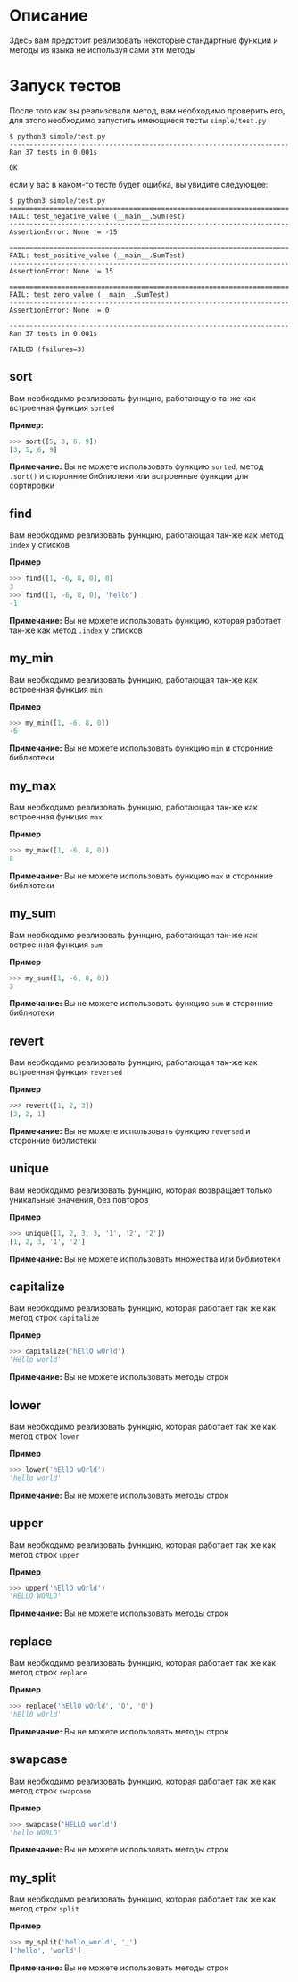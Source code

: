 # Описание
Здесь вам предстоит реализовать некоторые стандартные функции и методы 
из языка не используя сами эти методы

# Запуск тестов
После того как вы реализовали метод, вам необходимо проверить его, для этого необходимо
запустить имеющиеся тесты `simple/test.py`
```shell
$ python3 simple/test.py
----------------------------------------------------------------------
Ran 37 tests in 0.001s

OK
```
если у вас в каком-то тесте будет ошибка, вы увидите следующее:
```shell
$ python3 simple/test.py
======================================================================
FAIL: test_negative_value (__main__.SumTest)
----------------------------------------------------------------------
AssertionError: None != -15

======================================================================
FAIL: test_positive_value (__main__.SumTest)
----------------------------------------------------------------------
AssertionError: None != 15

======================================================================
FAIL: test_zero_value (__main__.SumTest)
----------------------------------------------------------------------
AssertionError: None != 0

----------------------------------------------------------------------
Ran 37 tests in 0.001s

FAILED (failures=3)
```

## sort
Вам необходимо реализовать функцию, работающую та-же как встроенная функция `sorted`

**Пример:**
```python
>>> sort([5, 3, 6, 9])
[3, 5, 6, 9]
```
**Примечание:**
Вы не можете использовать функцию `sorted`, метод `.sort()` и сторонние библиотеки 
или встроенные функции для сортировки

## find
Вам необходимо реализовать функцию, работающая так-же как метод `index` у списков

**Пример**
```python
>>> find([1, -6, 8, 0], 0)
3
>>> find([1, -6, 8, 0], 'hello')
-1
```
**Примечание:**
Вы не можете использовать функцию, которая работает так-же как метод `.index` у списков

## my_min
Вам необходимо реализовать функцию, работающая так-же как встроенная функция `min`

**Пример**
```python
>>> my_min([1, -6, 8, 0])
-6
```
**Примечание:**
Вы не можете использовать функцию `min` и сторонние библиотеки

## my_max
Вам необходимо реализовать функцию, работающая так-же как встроенная функция `max`

**Пример**
```python
>>> my_max([1, -6, 8, 0])
8
```
**Примечание:**
Вы не можете использовать функцию `max` и сторонние библиотеки

## my_sum
Вам необходимо реализовать функцию, работающая так-же как встроенная функция `sum`

**Пример**
```python
>>> my_sum([1, -6, 8, 0])
3
```
**Примечание:**
Вы не можете использовать функцию `sum` и сторонние библиотеки

## revert
Вам необходимо реализовать функцию, работающая так-же как встроенная функция `reversed`

**Пример**
```python
>>> revert([1, 2, 3])
[3, 2, 1]
```
**Примечание:**
Вы не можете использовать функцию `reversed` и сторонние библиотеки

## unique
Вам необходимо реализовать функцию, которая возвращает только уникальные 
значения, без повторов

**Пример**
```python
>>> unique([1, 2, 3, 3, '1', '2', '2'])
[1, 2, 3, '1', '2']
```
**Примечание:**
Вы не можете использовать множества или библиотеки

## capitalize
Вам необходимо реализовать функцию, которая работает так же как метод строк `capitalize`

**Пример**
```python
>>> capitalize('hEllO wOrld')
'Hello world'
```
**Примечание:**
Вы не можете использовать методы строк

## lower
Вам необходимо реализовать функцию, которая работает так же как метод строк `lower`

**Пример**
```python
>>> lower('hEllO wOrld')
'hello world'
```
**Примечание:**
Вы не можете использовать методы строк

## upper
Вам необходимо реализовать функцию, которая работает так же как метод строк `upper`

**Пример**
```python
>>> upper('hEllO wOrld')
'HELLO WORLD'
```
**Примечание:**
Вы не можете использовать методы строк

## replace
Вам необходимо реализовать функцию, которая работает так же как метод строк `replace`

**Пример**
```python
>>> replace('hEllO wOrld', 'O', '0')
'hEll0 w0rld'
```
**Примечание:**
Вы не можете использовать методы строк

## swapcase
Вам необходимо реализовать функцию, которая работает так же как метод строк `swapcase`

**Пример**
```python
>>> swapcase('HELLO world')
'hello WORLD'
```
**Примечание:**
Вы не можете использовать методы строк

## my_split
Вам необходимо реализовать функцию, которая работает так же как метод строк `split`

**Пример**
```python
>>> my_split('hello_world', '_')
['hello', 'world']
```
**Примечание:**
Вы не можете использовать методы строк